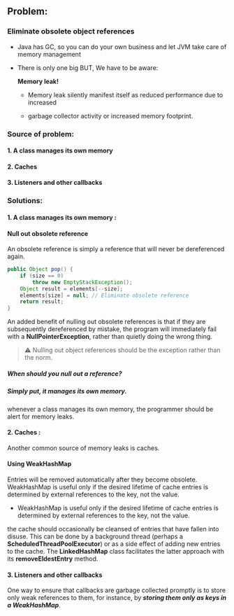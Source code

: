 ## Problem:

### Eliminate obsolete object references

* Java has GC, so you can do your own business and let JVM take care of memory management 

* There is only one big BUT, We have to be aware:

  **Memory leak!**

    * Memory leak silently manifest itself as reduced performance due to increased

    * garbage collector activity or increased memory footprint.



### Source of problem:
####   1. A class manages its own memory
####   2. Caches
####   3. Listeners and other callbacks


### Solutions:

#### **1. A class manages its own memory :**
#### Null out obsolete reference
An obsolete reference is simply a reference that will never be dereferenced again.

```Java
public Object pop() {
    if (size == 0)
        throw new EmptyStackException();
    Object result = elements[--size];
    elements[size] = null; // Eliminate obsolete reference
    return result;
}
```

An added benefit of nulling out obsolete references is that if they are subsequently
dereferenced by mistake, the program will immediately fail with a **NullPointerException**,
rather than quietly doing the wrong thing.

> ⚠ Nulling out object references should be the exception rather than the norm.

##### When should you null out a reference? 
##### **_Simply put, it manages its own memory._**

whenever a class manages its own memory, the programmer should be alert for memory leaks.


#### **2. Caches :**
 Another common source of memory leaks is caches.

#### Using WeakHashMap
Entries will be removed automatically after they become obsolete.
WeakHashMap is useful only if the desired lifetime of
cache entries is determined by external references to the key, not the value.

* WeakHashMap is useful only if the desired lifetime of
  cache entries is determined by external references to the key, not the value.

the cache should occasionally be cleansed of entries that have fallen into disuse. This can be
done by a background thread (perhaps a **ScheduledThreadPoolExecutor**) or as a
side effect of adding new entries to the cache. The **LinkedHashMap** class facilitates
the latter approach with its **removeEldestEntry** method.


#### **3. Listeners and other callbacks**
One way to ensure
that callbacks are garbage collected promptly is to store only weak references to
them, for instance, by **_storing them only as keys in a WeakHashMap_**.


